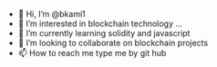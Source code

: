 - 👋 Hi, I’m @bkami1
- 👀 I’m interested in blockchain technology  ...
- 🌱 I’m currently learning solidity and javascript
- 💞️ I’m looking to collaborate on blockchain projects
- 📫 How to reach me type me by git hub

<!---
bkami1/bkami1 is a ✨ special ✨ repository because its `README.md` (this file) appears on your GitHub profile.
You can click the Preview link to take a look at your changes.
--->
